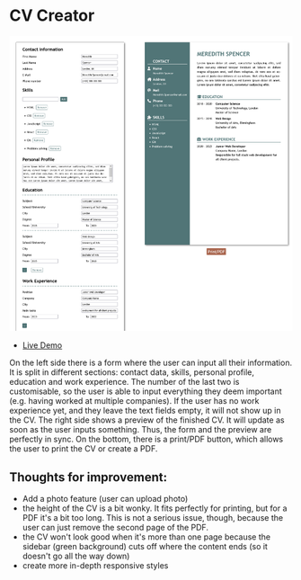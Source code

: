 # CV Creator

![Screenshot](/src/img/screenshot-cv.png)

- [Live Demo](https://bayoura.github.io/cv-project/)

On the left side there is a form where the user can input all their information. It is split in different sections: contact data, skills, personal profile, education and work experience. The number of the last two is customisable, so the user is able to input everything they deem important (e.g. having worked at multiple companies). If the user has no work experience yet, and they leave the text fields empty, it will not show up in the CV.
The right side shows a preview of the finished CV. It will update as soon as the user inputs something. Thus, the form and the preview are perfectly in sync.
On the bottom, there is a print/PDF button, which allows the user to print the CV or create a PDF.

## Thoughts for improvement:

- Add a photo feature (user can upload photo)
- the height of the CV is a bit wonky. It fits perfectly for printing, but for a PDF it's a bit too long. This is not a serious issue, though, because the user can just remove the second page of the PDF.
- the CV won't look good when it's more than one page because the sidebar (green background) cuts off where the content ends (so it doesn't go all the way down)
- create more in-depth responsive styles
